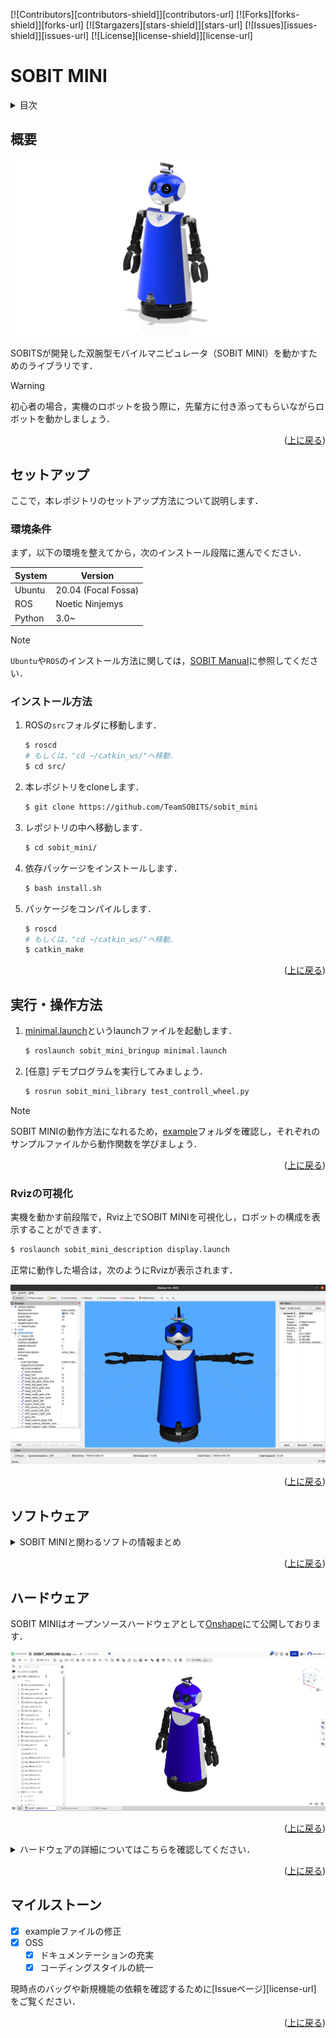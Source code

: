 <a name="readme-top"></a>

[![Contributors][contributors-shield]][contributors-url]
[![Forks][forks-shield]][forks-url]
[![Stargazers][stars-shield]][stars-url]
[![Issues][issues-shield]][issues-url]
[![License][license-shield]][license-url]

# SOBIT MINI

<!--目次-->
<details>
    <summary>目次</summary>
    <ol>
        <li>
            <a href="概要">概要</a>
        </li>
    </ol>
</details>

<!--レポジトリの概要-->
## 概要
![](sobit_mini/img/sobit_mini.png)

SOBITSが開発した双腕型モバイルマニピュレータ（SOBIT MINI）を動かすためのライブラリです．

> [!WARNING]
> 初心者の場合，実機のロボットを扱う際に，先輩方に付き添ってもらいながらロボットを動かしましょう．

<p align="right">(<a href="#readme-top">上に戻る</a>)</p>

<!-- セットアップ -->
## セットアップ

ここで，本レポジトリのセットアップ方法について説明します．

### 環境条件

まず，以下の環境を整えてから，次のインストール段階に進んでください．

| System  | Version |
| ------------- | ------------- |
| Ubuntu | 20.04 (Focal Fossa) |
| ROS | Noetic Ninjemys |
| Python | 3.0~ |

> [!NOTE]
> `Ubuntu`や`ROS`のインストール方法に関しては，[SOBIT Manual](https://github.com/TeamSOBITS/sobits_manual#%E9%96%8B%E7%99%BA%E7%92%B0%E5%A2%83%E3%81%AB%E3%81%A4%E3%81%84%E3%81%A6)に参照してください．

<!-- - OS: Ubuntu 20.04 
- ROS distribution: noetic Kame -->

### インストール方法

1. ROSの`src`フォルダに移動します．
   ```sh
   $ roscd
   # もしくは，"cd ~/catkin_ws/"へ移動．
   $ cd src/
   ```
2. 本レポジトリをcloneします．
   ```sh
   $ git clone https://github.com/TeamSOBITS/sobit_mini
   ```
3. レポジトリの中へ移動します．
   ```sh
   $ cd sobit_mini/
   ```
4. 依存パッケージをインストールします．
   ```sh
   $ bash install.sh
   ```
5. パッケージをコンパイルします．
   ```sh
   $ roscd
   # もしくは，"cd ~/catkin_ws/"へ移動．
   $ catkin_make
   ```

<p align="right">(<a href="#readme-top">上に戻る</a>)</p>


<!-- 実行・操作方法 -->
## 実行・操作方法

1. [minimal.launch](sobit_mini_bringup/launch/minimal.launch)というlaunchファイルを起動します．
   ```sh
   $ roslaunch sobit_mini_bringup minimal.launch
   ```
2. [任意] デモプログラムを実行してみましょう．
   ```sh
   $ rosrun sobit_mini_library test_controll_wheel.py
   ```

> [!NOTE]
> SOBIT MINIの動作方法になれるため，[example](sobit_mini_library/example/)フォルダを確認し，それぞれのサンプルファイルから動作関数を学びましょう．

<p align="right">(<a href="#readme-top">上に戻る</a>)</p>


### Rvizの可視化
実機を動かす前段階で，Rviz上でSOBIT MINIを可視化し，ロボットの構成を表示することができます．

```sh
$ roslaunch sobit_mini_description display.launch
```

正常に動作した場合は，次のようにRvizが表示されます．

![SOBIT MINI Display with Rviz](sobit_mini/img/sobit_mini_display.png)

<p align="right">(<a href="#readme-top">上に戻る</a>)</p>


## ソフトウェア
<details>
<summary>SOBIT MINIと関わるソフトの情報まとめ</summary>


### ジョイントコントローラ
SOBIT_MINIのパンチルト機構とマニピュレータを動かすための情報まとめです．

<p align="right">(<a href="#readme-top">上に戻る</a>)</p>


#### 動作関数
1.  `moveToPose()` : 決められたポーズに動かします．
   ```cpp
   bool moveToPose( const std::string &pose_name //ポーズ名
   );
   ```

> [!NOTE]
> 既存のポーズは[sobit_mini_pose.yaml](sobit_mini_library/config/sobit_mini_pose.yaml)に確認できます．

2. `moveHeadPanTilt` : パンチルト機構を任意の角度に動かします．
   ```cpp
   bool moveHeadPanTilt(
      const double pan_rad,         // 回転角度 [rad]
      const double tilt_rad,        // 回転角度 [rad]
      const double sec,             // 回転時間 [s]
      bool is_sleep                 // 回転後に待機するかどうか
   )
   ```

3. `moveRightArm` : 右腕のジョイントを任意の角度に動かします．
   ```cpp
   bool moveRightArm(
      const double shoulder_roll,   // 回転角度 [rad]
      const double shoulder_pan,    // 回転角度 [rad]
      const double elbow_tilt,      // 回転角度 [rad]
      const double wrist_tilt,      // 回転角度 [rad]
      const double hand_motor,      // 回転角度 [rad]
      const double sec,             // 回転時間 [s]
      bool is_sleep                 // 回転後に待機するかどうか
   )
   ```

4. `moveLeftArm` : 右腕のジョイントを任意の角度に動かします．
   ```cpp
   bool moveLeftArm(
      const double shoulder_roll,   // 回転角度 [rad]
      const double shoulder_pan,    // 回転角度 [rad]
      const double elbow_tilt,      // 回転角度 [rad]
      const double wrist_tilt,      // 回転角度 [rad]
      const double hand_motor,      // 回転角度 [rad]
      const double sec,             // 回転時間 [s]
      bool is_sleep                 // 回転後に待機するかどうか
   )
   ```

5. `moveJoint` : 指定されたジョイントを任意の角度に動かします．
   ```cpp
   bool moveJoint(
      const Joint joint_num,  // ジョイント名 (定数名)
      const double rad,       // 回転角度 [rad]
      const double sec,       // 回転時間 [s]
      bool is_sleep           // 回転後に待機するかどうか
   )
   ```

6. `moveAllJoint` : 全てのジョイントを任意の角度に動かします．
   ```cpp
   bool moveAllJoint(
      const double l_arm_shoulder_roll_joint,   // 回転角度 [rad]
      const double l_arm_shoulder_pan_joint,    // 回転角度 [rad]
      const double l_arm_elbow_tilt_joint,      // 回転角度 [rad]
      const double l_hand_joint,                // 回転角度 [rad]
      const double r_arm_shoulder_roll_joint,   // 回転角度 [rad]
      const double r_arm_shoulder_pan_joint,    // 回転角度 [rad]
      const double r_arm_elbow_tilt_joint,      // 回転角度 [rad]
      const double r_arm_wrist_tilt_joint,      // 回転角度 [rad]
      const double r_hand_joint,                // 回転角度 [rad]
      const double body_roll_joint,             // 回転角度 [rad]
      const double head_pan_joint,              // 回転角度 [rad]
      const double head_tilt_joint,             // 回転角度 [rad]
      const double sec,                         // 回転時間 [s]
      bool is_sleep                             // 回転後に待機するかどうか
   )
   ```

7. `moveGripperToTargetCoord` : ハンドをxyz座標に動かします（把持モード）．
   ```cpp
   bool moveGripperToTargetCoord(
      const int arm_mode,                 //使用するアーム(arm_mode=0:左腕,arm_mode=1:左腕)
      const double goal_position_x,       //把持目的地のx [m]
      const double goal_position_y,       //把持目的地のy [m]
      const double goal_position_z,       //把持目的地のz [m]
      const double diff_goal_position_x,  // xyz座標のx軸をシフトする [m]
      const double diff_goal_position_y,  // xyz座標のy軸をシフトする [m]
      const double diff_goal_position_z   // xyz座標のz軸をシフトする [m]
   )
   ```

8. `moveGripperToTargetTF` : ハンドをtf名に動かします（把持モード）．
   ```cpp
   bool moveGripperToTargetTF(
      const int arm_mode,                    //使用するアーム(arm_mode=0:左腕,arm_mode=1:左腕)
      const std::string &goal_position_name, //把持目的tf名
      const double diff_goal_position_x,     // xyz座標のx軸をシフトする [m]
      const double diff_goal_position_y,     // xyz座標のy軸をシフトする [m]
      const double diff_goal_position_z      // xyz座標のz軸をシフトする [m]
   )
   ```

<p align="right">(<a href="#readme-top">上に戻る</a>)</p>

#### ジョイント名

SOBIT MINIのジョイント名とその定数名は以下の通りです．

| ジョイント番号 | ジョイント名 | ジョイント定数名 |
| :---: | --- | --- |
| 0 | l_arm_shoulder_roll_joint | L_ARM_SHOULDER_ROLL_JOINT |
| 1 | l_arm_shoulder_pan_joint | L_ARM_SHOULDER_PAN_JOINT |
| 2 | l_arm_elbow_tilt_joint | L_ARM_ELBOW_TILT_JOINT |
| 3 | l_arm_wrist_tilt_joint | L_ARM_WRIST_TILT_JOINT |
| 4 | l_hand_joint | L_HAND_JOINT |
| 5 | r_arm_shoulder_roll_joint | R_ARM_SHOULDER_ROLL_JOINT |
| 6 | r_arm_shoulder_pan_joint | R_ARM_SHOULDER_PAN_JOINT |
| 7 | r_arm_elbow_tilt_joint | R_ARM_ELBOW_ROLL_JOINT |
| 8 | r_arm_wrist_tilt_joint | R_ARM_WRIST_TILT_JOINT |
| 9 | r_hand_joint | R_HAND_JOINT |
| 10 | body_roll_joint | BODY_ROLL_JOINT |
| 11 | head_pan_joint | HEAD_PAN_JOINT |
| 12 | head_tilt_joint | HEAD_TILT_JOINT |

<p align="right">(<a href="#readme-top">上に戻る</a>)</p>


#### ポーズの設定方法

[sobit_mini_pose.yaml](sobit_mini_library/config/sobit_mini_pose.yaml)というファイルでポーズの追加・編集ができます．以下のようなフォーマットになります．

```yaml
mini_pose:
    - { 
        pose_name: "pose_name",
        l_arm_shoulder_roll_joint: 0.0,
        l_arm_shoulder_pan_joint: -1.25,
        l_arm_elbow_tilt_joint: 0.0,
        l_arm_wrist_tilt_joint: 0.0,
        l_hand_joint: 0.0,
        r_arm_shoulder_roll_joint: 0.0,
        r_arm_shoulder_pan_joint: -1.25,
        r_arm_elbow_tilt_joint: 0.0,
        r_arm_wrist_tilt_joint: 0.0,
        r_hand_joint: 0.0,
        body_roll_joint: 0.0,
        head_pan_joint: 0.0,
        head_tilt_joint: 0.0
    }
```

### ホイルコントローラ

SOBIT MINIの移動機構部を動かすための情報まとめです．


#### 動作関数

1. `controlWheelLinear()` : 並進（前進・後進）に移動させます．
   ```cpp
   bool controlWheelLinear(const double distance      //x方向への直進移動距離
   )
   ```

2. `controlWheelRotateRad()` : 回転運動を行う（弧度法：Radian）
   ```cpp
   bool controlWheelRotateRad(const double angle_rad  // 中心回転角度 [rad]
   )
   ```

3. `controlWheelRotateDeg()` : 回転運動を行う（度数法：Degree）
   ```cpp
   bool controlWheelRotateDeg(const double angle_deg  // 中心回転角度 (deg)
   )
   ```

</details>

<p align="right">(<a href="#readme-top">上に戻る</a>)</p>

## ハードウェア

SOBIT MINIはオープンソースハードウェアとして[Onshape](https://cad.onshape.com/documents/8875b6e7a5f6f87b4f951969/w/d265c3a1708d61e2a005595d/e/00fdacbdb703dc27e5e0d3f8)にて公開しております．

![SOBIT MINI in OnShape](sobit_mini/img/sobit_mini_onshape.png)

<p align="right">(<a href="#readme-top">上に戻る</a>)</p>

<details>
<summary>ハードウェアの詳細についてはこちらを確認してください．</summary>

### パーツのダウンロード方法

1. Onshapeにアクセスしましょう．

> [!NOTE]
> ファイルをダウンロードするために，`OnShape`のアカウントを作成する必要がありません．ただし，本ドキュメント全体をコピーする場合，アカウントの作成を推奨します．

2. `Instance`の中にパーツを右クリックで選択します．
3. 一覧が表示され，`Export`ボタンを押してください．
4. 表示されたウィンドウの中に，`Format`という項目があります．`STEP`を選択してください．
5. 最後に，青色の`Export`ボタンを押してダウンロードが開始されます．

<p align="right">(<a href="#readme-top">上に戻る</a>)</p>

### 電子回路図

TBD

<p align="right">(<a href="#readme-top">上に戻る</a>)</p>


### ロボットの組み立て

TBD

<p align="right">(<a href="#readme-top">上に戻る</a>)</p>


### ロボットの特徴

| 項目 | 詳細 |
| --- | --- |
| 最大直進速度 | 0.65[m/s] |
| 最大回転速度 | 3.1415[rad/s] |
| 最大ペイロード | 0.35[kg] |
| サイズ (長さx幅x高さ) | 512x418x1122[mm] |
| 重量 | 11.6[kg] |
| リモートコントローラ | PS3/PS4 |
| LiDAR | UST-10LX |
| RGB-D | Intel Realsense D435F |
| スピーカー | モノラルスピーカー |
| マイク | コンデンサーマイク |
| アクチュエータ (アーム) | 2 x XM540-W150, 9 x XM430-W320 |
| 移動機構 | TurtleBot2 |
| 電源 | 2 x Makita 6.0Ah 18V |
| PC接続 | USB |


### 部品リスト（BOM）

| 部品 | 型番 | 個数 | 購入先 |
| --- | --- | --- | --- |
| --- | --- | 1 | [link]() |
| --- | --- | 1 | [link]() |
| --- | --- | 1 | [link]() |
| --- | --- | 1 | [link]() |
| --- | --- | 1 | [link]() |
| --- | --- | 1 | [link]() |
| --- | --- | 1 | [link]() |
| --- | --- | 1 | [link]() |
| --- | --- | 1 | [link]() |
| --- | --- | 1 | [link]() |
| --- | --- | 1 | [link]() |
| --- | --- | 1 | [link]() |
| --- | --- | 1 | [link]() |


</details>

<p align="right">(<a href="#readme-top">上に戻る</a>)</p>


<!-- マイルストーン -->
## マイルストーン

- [x] exampleファイルの修正
- [x] OSS
    - [x] ドキュメンテーションの充実
    - [x] コーディングスタイルの統一

現時点のバッグや新規機能の依頼を確認するために[Issueページ][license-url] をご覧ください．

<p align="right">(<a href="#readme-top">上に戻る</a>)</p>






<!-- まず，以下のコマンドを入力して，SOBIT MINIを動かすための環境設定を行います．
この設定は，初回のみに行う作業ですので，1度行ったことのある人は飛ばしてください．

※ 開発するPCで，SOBIT EDUやSOBIT PROを動かしたことがある場合も，この作業は必要ありません．

```bash:
$ cd sobit_mini
$ bash sobit_setup.sh
```

以下のコマンドを入力することで，SOBIT MINIを起動することができます．
これにより，SOBIT MINIのモータやRGB-Dカメラ，測域センサ(Lidar)などのデバイスが起動します．
また，それと同時にRvizも起動します．

:warning: ロボットをコンテナで動かす場合，動かしたいデバイスをホストPCと接続してから，コンテナを立ち上げてください．
コンテナを立ち上げてからデバイスとの接続を行う場合，ロボットが動かない場合があります．

```bash:
$ roslaunch sobit_mini_bringup minimal.launch
``` -->
